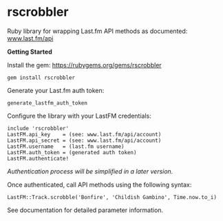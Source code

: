 # rscrobbler
Ruby library for wrapping Last.fm API methods as documented: www.last.fm/api

**Getting Started**

Install the gem: https://rubygems.org/gems/rscrobbler

``` gem install rscrobbler ```

Generate your Last.fm auth token:

``` generate_lastfm_auth_token ```


Configure the library with your LastFM credentials:

    include 'rscrobbler'
    LastFM.api_key    = (see: www.last.fm/api/account)
    LastFM.api_secret = (see: www.last.fm/api/account)
    LastFM.username   = (last.fm username)
    LastFM.auth_token = (generated auth token)
    LastFM.authenticate!
*Authentication process will be simplified in a later version.*

Once authenticated, call API methods using the following syntax:

```LastFM::Track.scrobble('Bonfire', 'Childish Gambino', Time.now.to_i)```

See documentation for detailed parameter information.